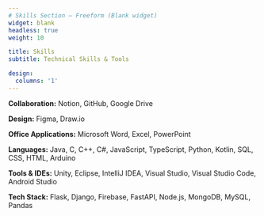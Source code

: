 ```yaml
---
# Skills Section — Freeform (Blank widget)
widget: blank
headless: true
weight: 10

title: Skills
subtitle: Technical Skills & Tools

design:
  columns: '1'
---
```


**Collaboration:** Notion, GitHub, Google Drive  

**Design:** Figma, Draw.io  

**Office Applications:** Microsoft Word, Excel, PowerPoint  

**Languages:** Java, C, C++, C#, JavaScript, TypeScript, Python, Kotlin, SQL, CSS, HTML, Arduino  

**Tools & IDEs:** Unity, Eclipse, IntelliJ IDEA, Visual Studio, Visual Studio Code, Android Studio  

**Tech Stack:** Flask, Django, Firebase, FastAPI, Node.js, MongoDB, MySQL, Pandas
